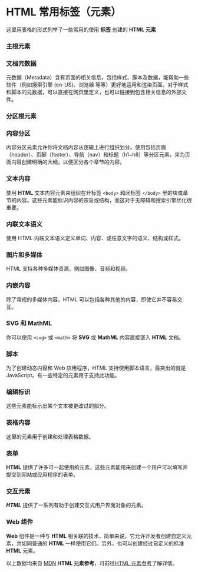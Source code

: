 <script setup>
    import { EffectElements } from "@data/html/effectElements.js"
    const baseHtmlUrl = "https://developer.mozilla.org/zh-CN/docs/Web/HTML/Element/"
    const SvgAndMathUrl = "https://developer.mozilla.org/zh-CN/docs/Web/"
    const {
       主根元素,
       文档元数据,
       分区根元素,
       内容分区,
       文本内容,
       内联文本语义,
       图片和多媒体,
       内嵌内容,
       SVG和MathML,
       脚本,
       编辑标识,
       表格内容,
       表单,
       交互元素,
       Web组件
    } = EffectElements
</script>

# HTML 常用标签（元素）
这里用表格的形式列举了一些常用的使用 **标签** 创建的 **HTML** **元素**

### 主根元素
<template v-for="item in 主根元素">
<Mcard :item=item :linkUrl=baseHtmlUrl></Mcard>
</template>


### 文档元数据
元数据（Metadata）含有页面的相关信息，包括样式、脚本及数据，能帮助一些软件（例如搜索引擎 (en-US)、浏览器 等等）更好地运用和渲染页面。对于样式和脚本的元数据，可以直接在网页里定义，也可以链接到包含相关信息的外部文件。
<template v-for="item in 文档元数据">
<Mcard :item=item :linkUrl=baseHtmlUrl></Mcard>
</template>

### 分区根元素
<template v-for="item in 分区根元素">
<Mcard :item=item :linkUrl=baseHtmlUrl></Mcard>
</template>

### 内容分区
内容分区元素允许你将文档内容从逻辑上进行组织划分。使用包括页眉（header）、页脚（footer）、导航（nav）和标题（h1~h6）等分区元素，来为页面内容创建明确的大纲，以便区分各个章节的内容。    
<template v-for="item in 内容分区">
<Mcard :item=item :linkUrl=baseHtmlUrl></Mcard>
</template>

### 文本内容
使用 **HTML** 文本内容元素来组织在开标签 ```<body>``` 和闭标签 ```</body>``` 里的块或章节的内容。这些元素能标识内容的宗旨或结构，而这对于无障碍和搜索引擎优化很重要。
<template v-for="item in 文本内容">
<Mcard :item=item :linkUrl=baseHtmlUrl></Mcard>
</template>

### 内联文本语义
使用 HTML 内联文本语义定义单词、内容、或任意文字的语义、结构或样式。
<template v-for="item in 内联文本语义">
<Mcard :item=item :linkUrl=baseHtmlUrl></Mcard>
</template>

### 图片和多媒体
HTML 支持各种多媒体资源，例如图像、音频和视频。
<template v-for="item in 图片和多媒体">
<Mcard :item=item :linkUrl=baseHtmlUrl></Mcard>
</template>

### 内嵌内容
除了常规的多媒体内容，HTML 可以包括各种其他的内容，即使它并不容易交互。
<template v-for="item in 内嵌内容">
<Mcard :item=item :linkUrl=baseHtmlUrl></Mcard>
</template>

### SVG 和 MathML
你可以使用 ```<svg>``` 或 ```<math>``` 将 **SVG** 或 **MathML** 内容直接嵌入 **HTML** 文档。
<template v-for="item in SVG和MathML">
<Mcard :item=item :linkUrl=SvgAndMathUrl></Mcard>
</template>

### 脚本
为了创建动态内容和 Web 应用程序，HTML 支持使用脚本语言，最突出的就是 JavaScript。有一些特定的元素用于支持此功能。
<template v-for="item in 脚本">
<Mcard :item=item :linkUrl=baseHtmlUrl></Mcard>
</template>

### 编辑标识
这些元素能标示出某个文本被更改过的部分。
<template v-for="item in 编辑标识">
<Mcard :item=item :linkUrl=baseHtmlUrl></Mcard>
</template>

### 表格内容
这里的元素用于创建和处理表格数据。
<template v-for="item in 表格内容">
<Mcard :item=item :linkUrl=baseHtmlUrl></Mcard>
</template>

### 表单
**HTML** 提供了许多可一起使用的元素，这些元素能用来创建一个用户可以填写并提交到网站或应用程序的表单。
<template v-for="item in 表单">
<Mcard :item=item :linkUrl=baseHtmlUrl></Mcard>
</template>

### 交互元素
***HTML*** 提供了一系列有助于创建交互式用户界面对象的元素。
<template v-for="item in 交互元素">
<Mcard :item=item :linkUrl=baseHtmlUrl></Mcard>
</template>

### Web 组件
**Web** 组件是一种与 **HTML** 相关联的技术，简单来说，它允许开发者创建自定义元素，并如同普通的 **HTML** 一样使用它们。另外，也可以创建经过自定义的标准 **HTML** 元素。
<template v-for="item in Web组件">
<Mcard :item=item :linkUrl=baseHtmlUrl></Mcard>
</template> 
      
<Minfo>

以上数据均来自 [MDN](https://developer.mozilla.org/zh-CN/) **HTML 元素参考**，可前往[HTML 元素参考](https://developer.mozilla.org/zh-CN/docs/Web/HTML/Element)了解详情。

</Minfo>
